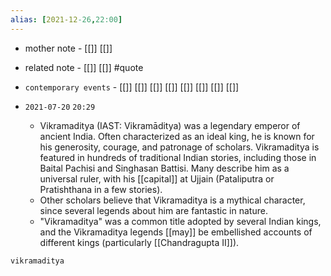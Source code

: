```yaml
---
alias: [2021-12-26,22:00]
---
```

- mother note - [[]] [[]]
- related note - [[]] [[]] #quote 
- `contemporary events` - [[]] [[]] [[]] [[]] [[]] [[]] [[]] [[]]


- `2021-07-20`  `20:29`
	- Vikramaditya (IAST: Vikramāditya) was a legendary emperor of ancient India. Often characterized as an ideal king, he is known for his generosity, courage, and patronage of scholars. Vikramaditya is featured in hundreds of traditional Indian stories, including those in Baital Pachisi and Singhasan Battisi. Many describe him as a universal ruler, with his [[capital]] at Ujjain (Pataliputra or Pratishthana in a few stories).
	-  Other scholars believe that Vikramaditya is a mythical character, since several legends about him are fantastic in nature.
	-  "Vikramaditya" was a common title adopted by several Indian kings, and the Vikramaditya legends [[may]] be embellished accounts of different kings (particularly [[Chandragupta II]]).


```query
vikramaditya
```